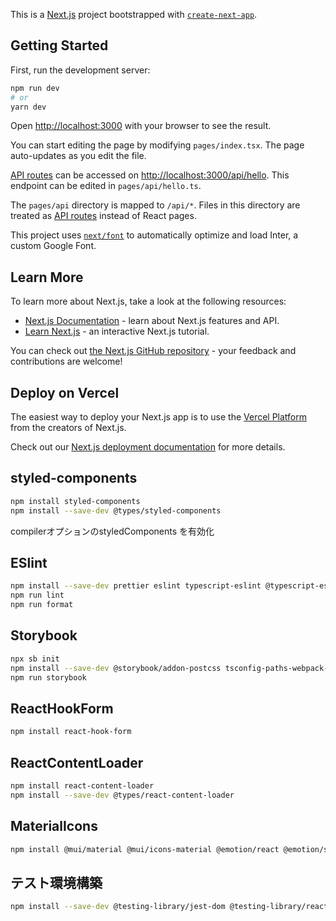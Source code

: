 This is a [Next.js](https://nextjs.org/) project bootstrapped with [`create-next-app`](https://github.com/vercel/next.js/tree/canary/packages/create-next-app).

## Getting Started

First, run the development server:

```bash
npm run dev
# or
yarn dev
```

Open [http://localhost:3000](http://localhost:3000) with your browser to see the result.

You can start editing the page by modifying `pages/index.tsx`. The page auto-updates as you edit the file.

[API routes](https://nextjs.org/docs/api-routes/introduction) can be accessed on [http://localhost:3000/api/hello](http://localhost:3000/api/hello). This endpoint can be edited in `pages/api/hello.ts`.

The `pages/api` directory is mapped to `/api/*`. Files in this directory are treated as [API routes](https://nextjs.org/docs/api-routes/introduction) instead of React pages.

This project uses [`next/font`](https://nextjs.org/docs/basic-features/font-optimization) to automatically optimize and load Inter, a custom Google Font.

## Learn More

To learn more about Next.js, take a look at the following resources:

- [Next.js Documentation](https://nextjs.org/docs) - learn about Next.js features and API.
- [Learn Next.js](https://nextjs.org/learn) - an interactive Next.js tutorial.

You can check out [the Next.js GitHub repository](https://github.com/vercel/next.js/) - your feedback and contributions are welcome!

## Deploy on Vercel

The easiest way to deploy your Next.js app is to use the [Vercel Platform](https://vercel.com/new?utm_medium=default-template&filter=next.js&utm_source=create-next-app&utm_campaign=create-next-app-readme) from the creators of Next.js.

Check out our [Next.js deployment documentation](https://nextjs.org/docs/deployment) for more details.

## styled-components
```bash
npm install styled-components
npm install --save-dev @types/styled-components
```

compilerオプションのstyledComponents を有効化

## ESlint
```bash
npm install --save-dev prettier eslint typescript-eslint @typescript-eslint/eslint-plugin @typescript-eslint/parser eslint-config-prettier eslint-plugin-prettier eslint-plugin-react eslint-plugin-react-hooks eslint-plugin-import
npm run lint
npm run format
```

## Storybook
```bash
npx sb init
npm install --save-dev @storybook/addon-postcss tsconfig-paths-webpack-plugin @babel/plugin-proposal-class-properties @babel/plugin-proposal-private-methods @babel/plugin-proposal-private-property-in-object tsconfig-paths-webpack-plugin @mdx-js/react
npm run storybook
```
## ReactHookForm
```bash
npm install react-hook-form
```

## ReactContentLoader
```bash
npm install react-content-loader
npm install --save-dev @types/react-content-loader
```

## MaterialIcons
```bash
npm install @mui/material @mui/icons-material @emotion/react @emotion/styled
```

## テスト環境構築
```bash
npm install --save-dev @testing-library/jest-dom @testing-library/react jest jest-environment-jsdom
```